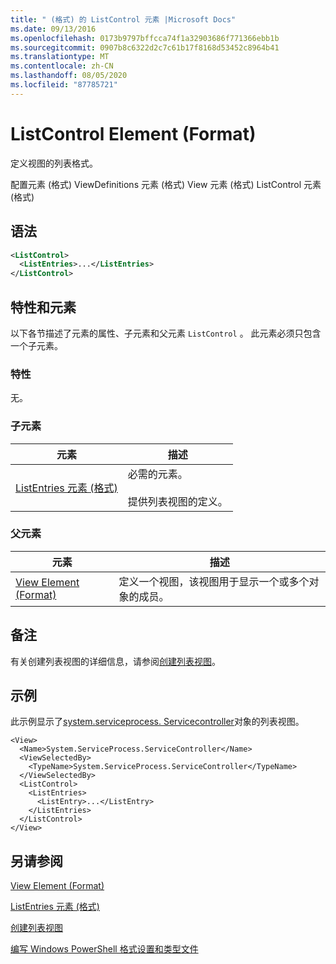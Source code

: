 ```yaml
---
title: " (格式) 的 ListControl 元素 |Microsoft Docs"
ms.date: 09/13/2016
ms.openlocfilehash: 0173b9797bffcca74f1a32903686f771366ebb1b
ms.sourcegitcommit: 0907b8c6322d2c7c61b17f8168d53452c8964b41
ms.translationtype: MT
ms.contentlocale: zh-CN
ms.lasthandoff: 08/05/2020
ms.locfileid: "87785721"
---
```

# <a name="listcontrol-element-format"></a>ListControl Element (Format)

定义视图的列表格式。

配置元素 (格式) ViewDefinitions 元素 (格式) View 元素 (格式) ListControl 元素 (格式) 

## <a name="syntax"></a>语法

```xml
<ListControl>
  <ListEntries>...</ListEntries>
</ListControl>

```

## <a name="attributes-and-elements"></a>特性和元素

以下各节描述了元素的属性、子元素和父元素 `ListControl` 。 此元素必须只包含一个子元素。

### <a name="attributes"></a>特性

无。

### <a name="child-elements"></a>子元素

|元素|描述|
|-------------|-----------------|
|[ListEntries 元素 (格式) ](./listentries-element-for-listcontrol-format.md)|必需的元素。<br /><br /> 提供列表视图的定义。|

### <a name="parent-elements"></a>父元素

|元素|描述|
|-------------|-----------------|
|[View Element (Format)](./view-element-format.md)|定义一个视图，该视图用于显示一个或多个对象的成员。|

## <a name="remarks"></a>备注

有关创建列表视图的详细信息，请参阅[创建列表视图](./creating-a-list-view.md)。

## <a name="example"></a>示例

此示例显示了[system.serviceprocess. Servicecontroller](/dotnet/api/System.ServiceProcess.ServiceController)对象的列表视图。

```
<View>
  <Name>System.ServiceProcess.ServiceController</Name>
  <ViewSelectedBy>
    <TypeName>System.ServiceProcess.ServiceController</TypeName>
  </ViewSelectedBy>
  <ListControl>
    <ListEntries>
      <ListEntry>...</ListEntry>
    </ListEntries>
  </ListControl>
</View>
```

## <a name="see-also"></a>另请参阅

[View Element (Format)](./view-element-format.md)

[ListEntries 元素 (格式) ](./listentries-element-for-listcontrol-format.md)

[创建列表视图](./creating-a-list-view.md)

[编写 Windows PowerShell 格式设置和类型文件](./writing-a-powershell-formatting-file.md)
